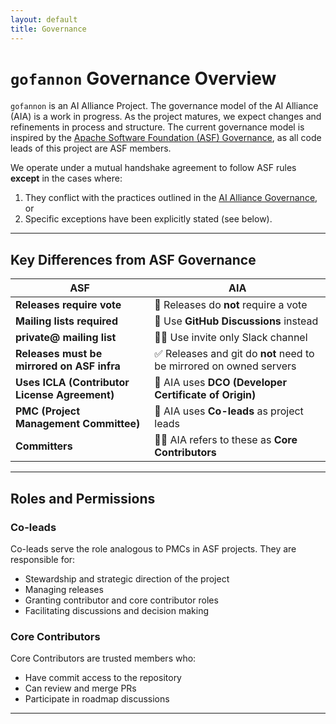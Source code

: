 ```yaml
---  
layout: default  
title: Governance
---  
```



# `gofannon` Governance Overview

`gofannon` is an AI Alliance Project. The governance model of the AI Alliance (AIA) is a work in progress. As the project 
matures, we expect changes and refinements in process and structure. The current
governance model is inspired by the [Apache Software Foundation (ASF) Governance](https://www.apache.org/foundation/governance/), 
as all code leads of this project are ASF members.

We operate under a mutual handshake agreement to follow ASF rules **except** in the cases where:
1. They conflict with the practices outlined in the [AI Alliance Governance](https://thealliance.ai/governance), or
2. Specific exceptions have been explicitly stated (see below).

---

## Key Differences from ASF Governance

| ASF                          | AIA                                       |
|-----------------------------|--------------------------------------------|
| **Releases require vote**   | 🚫 Releases do **not** require a vote     |
| **Mailing lists required**  | 💬 Use **GitHub Discussions** instead     |
| **private@ mailing list**   | 🧟‍♂️ Use invite only Slack channel | 
| **Releases must be mirrored on ASF infra** | ✅ Releases and git do **not** need to be mirrored on owned servers |
| **Uses ICLA (Contributor License Agreement)** | 🔏 AIA uses **DCO (Developer Certificate of Origin)** |
| **PMC (Project Management Committee)** | 👥 AIA uses **Co-leads** as project leads |
| **Committers**              | 🧑‍💻 AIA refers to these as **Core Contributors** |

---

## Roles and Permissions

### Co-leads

Co-leads serve the role analogous to PMCs in ASF projects. They are responsible for:
- Stewardship and strategic direction of the project
- Managing releases
- Granting contributor and core contributor roles
- Facilitating discussions and decision making

### Core Contributors

Core Contributors are trusted members who:
- Have commit access to the repository
- Can review and merge PRs
- Participate in roadmap discussions

---

[//]: # (## Access Management)

[//]: # ()
[//]: # (Below are the instructions for granting permissions &#40;to be completed&#41;:)

[//]: # ()
[//]: # (### GitHub)

[//]: # (_&#40;Instructions TBD – placeholder&#41;_)

[//]: # ()
[//]: # (### PyPI)

[//]: # (_&#40;Instructions TBD – placeholder&#41;_)
